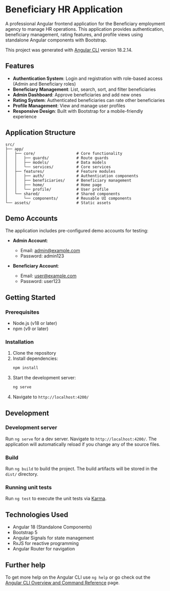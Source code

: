 # Beneficiary HR Application

A professional Angular frontend application for the Beneficiary employment agency to manage HR operations. This application provides authentication, beneficiary management, rating features, and profile views using standalone Angular components with Bootstrap.

This project was generated with [Angular CLI](https://github.com/angular/angular-cli) version 18.2.14.

## Features

- **Authentication System**: Login and registration with role-based access (Admin and Beneficiary roles)
- **Beneficiary Management**: List, search, sort, and filter beneficiaries
- **Admin Dashboard**: Approve beneficiaries and add new ones
- **Rating System**: Authenticated beneficiaries can rate other beneficiaries
- **Profile Management**: View and manage user profiles
- **Responsive Design**: Built with Bootstrap for a mobile-friendly experience

## Application Structure

```
src/
├── app/
│   ├── core/                  # Core functionality
│   │   ├── guards/            # Route guards
│   │   ├── models/            # Data models
│   │   └── services/          # Core services
│   ├── features/              # Feature modules
│   │   ├── auth/              # Authentication components
│   │   ├── beneficiaries/     # Beneficiary management
│   │   ├── home/              # Home page
│   │   └── profile/           # User profile
│   └── shared/                # Shared components
│       └── components/        # Reusable UI components
└── assets/                    # Static assets
```

## Demo Accounts

The application includes pre-configured demo accounts for testing:

- **Admin Account**:
  - Email: admin@example.com
  - Password: admin123

- **Beneficiary Account**:
  - Email: user@example.com
  - Password: user123

## Getting Started

### Prerequisites

- Node.js (v18 or later)
- npm (v9 or later)

### Installation

1. Clone the repository
2. Install dependencies:
   ```bash
   npm install
   ```
3. Start the development server:
   ```bash
   ng serve
   ```
4. Navigate to `http://localhost:4200/`

## Development

### Development server

Run `ng serve` for a dev server. Navigate to `http://localhost:4200/`. The application will automatically reload if you change any of the source files.

### Build

Run `ng build` to build the project. The build artifacts will be stored in the `dist/` directory.

### Running unit tests

Run `ng test` to execute the unit tests via [Karma](https://karma-runner.github.io).

## Technologies Used

- Angular 18 (Standalone Components)
- Bootstrap 5
- Angular Signals for state management
- RxJS for reactive programming
- Angular Router for navigation

## Further help

To get more help on the Angular CLI use `ng help` or go check out the [Angular CLI Overview and Command Reference](https://angular.dev/tools/cli) page.
